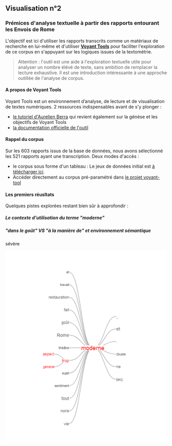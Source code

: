 ## Visualisation n°2
### Prémices d'analyse textuelle à partir des rapports entourant les Envois de Rome

L'objectif est ici d'utiliser les rapports transcrits comme un matériaux de recherche en lui-même et d'utiliser [**Voyant Tools**](http://voyant.tools.huma-num.fr) pour faciliter l'exploration de ce corpus en s'appuyant sur les logiques issues de la textométrie.

> Attention : l'outil est une aide à l'exploration textuelle utile pour analyser un nombre élévé de texte, sans ambition de remplacer la lecture exhaustive. Il est une introduction intéressante à une approche outillée de l'analyse de corpus.


#### A propos de Voyant Tools
Voyant Tools est un environnement d’analyse, de lecture et de visualisation de textes numériques.
2 ressources indispensables avant de s'y plonger :
* [le tutoriel d'Aurelien Berra](https://github.com/aurelberra/voyant_tools/blob/master/tutorial/voyant_tools_intro_fr.md) qui revient également sur la génèse et les objectifs de Voyant Tools
* [la documentation officielle de l'outil](http://voyant.tools.huma-num.fr/docs/#!/guide/start)

#### Rappel du corpus

Sur les 603 rapports issus de la base de données, nous avons sélectionné les 521 rapports ayant une transcription.
Deux modes d'accès :
* le corpus sous forme d'un tableau : Le jeux de données initial est [à télécharger ici](./datasets/datasets.md).
* Accéder directement au corpus pré-paramétré dans [le projet voyant-tool](http://voyant.tools.huma-num.fr/?corpus=9f0929de55123b653c9475a6be733db4)

#### Les premiers réusltats


Quelques pistes explorées restant bien sûr à approfondir :

##### Le contexte d'utilisation du terme "moderne"

##### "dans le goût" VS "à la manière de" et environnement sémantique

sévère 



![img_1](../images/voyanttools_1.png)
